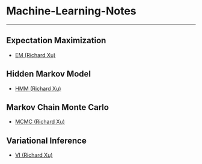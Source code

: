 # Machine-Learning-Notes
-----------
## Expectation Maximization
* [EM (Richard Xu)](EM-Richard-Xu.md)

## Hidden Markov Model
* [HMM (Richard Xu)](HMM-Richard-Xu.md)

## Markov Chain Monte Carlo
* [MCMC (Richard Xu)](MCMC-Richard-Xu.md)

## Variational Inference
* [VI (Richard Xu)](VI-Richard-Xu.md)
